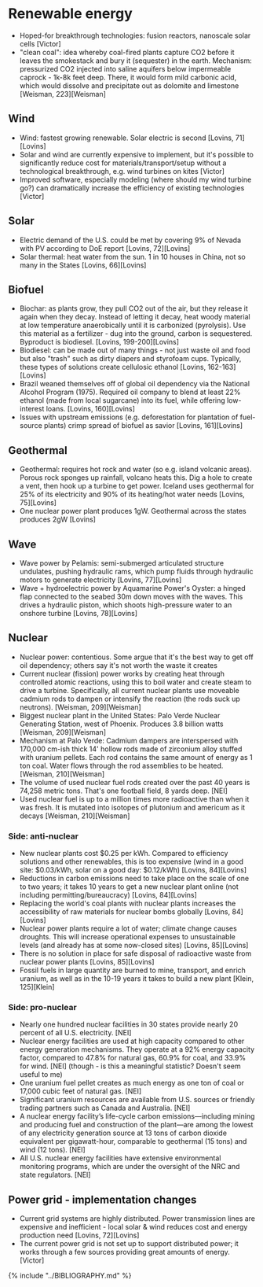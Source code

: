 # Renewable energy
* Hoped-for breakthrough technologies: fusion reactors, nanoscale solar cells [Victor]
* "clean coal": idea whereby coal-fired plants capture CO2 before it leaves the smokestack and bury it (sequester) in the earth. Mechanism: pressurized CO2 injected into saline aquifers below impermeable caprock - 1k-8k feet deep. There, it would form mild carbonic acid, which would dissolve and precipitate out as dolomite and limestone [Weisman, 223][Weisman]

## Wind
* Wind: fastest growing renewable. Solar electric is second [Lovins, 71][Lovins]
* Solar and wind are currently expensive to implement, but it's possible to significantly reduce cost for materials/transport/setup without a technological breakthrough, e.g. wind turbines on kites [Victor]
* Improved software, especially modeling (where should my wind turbine go?) can dramatically increase the efficiency of existing technologies [Victor]

## Solar
* Electric demand of the U.S. could be met by covering 9% of Nevada with PV according to DoE report [Lovins, 72][Lovins]
* Solar thermal: heat water from the sun. 1 in 10 houses in China, not so many in the States [Lovins, 66][Lovins]

## Biofuel
* Biochar: as plants grow, they pull CO2 out of the air, but they release it again when they decay. Instead of letting it decay, heat woody material at low temperature anaerobically until it is carbonized (pyrolysis). Use this material as a fertilizer - dug into the ground, carbon is sequestered. Byproduct is biodiesel. [Lovins, 199-200][Lovins]
* Biodiesel: can be made out of many things - not just waste oil and food but also "trash" such as dirty diapers and styrofoam cups. Typically, these types of solutions create cellulosic ethanol [Lovins, 162-163][Lovins]
* Brazil weaned themselves off of global oil dependency via the National Alcohol Program (1975). Required oil company to blend at least 22% ethanol (made from local sugarcane) into its fuel, while offering low-interest loans. [Lovins, 160][Lovins]
* Issues with upstream emissions (e.g. deforestation for plantation of fuel-source plants) crimp spread of biofuel as savior [Lovins, 161][Lovins]

## Geothermal
* Geothermal: requires hot rock and water (so e.g. island volcanic areas). Porous rock sponges up rainfall, volcano heats this. Dig a hole to create a vent, then hook up a turbine to get power. Iceland uses geothermal for 25% of its electricity and 90% of its heating/hot water needs [Lovins, 75][Lovins]
* One nuclear power plant produces 1gW. Geothermal across the states produces 2gW [Lovins]

## Wave
* Wave power by Pelamis: semi-submerged articulated structure undulates, pushing hydraulic rams, which pump fluids through hydraulic motors to generate electricity [Lovins, 77][Lovins]
* Wave + hydroelectric power by Aquamarine Power's Oyster: a hinged flap connected to the seabed 30m down moves with the waves. This drives a hydraulic piston, which shoots high-pressure water to an onshore turbine [Lovins, 78][Lovins]

## Nuclear
* Nuclear power: contentious. Some argue that it's the best way to get off oil dependency; others say it's not worth the waste it creates
* Current nuclear (fission) power works by creating heat through controlled atomic reactions, using this to boil water and create steam to drive a turbine. Specifically, all current nuclear plants use moveable cadmium rods to dampen or intensify the reaction (the rods suck up neutrons). [Weisman, 209][Weisman]
* Biggest nuclear plant in the United States: Palo Verde Nuclear Generating Station, west of Phoenix. Produces 3.8 billion watts [Weisman, 209][Weisman]
* Mechanism at Palo Verde: Cadmium dampers are interspersed with 170,000 cm-ish thick 14' hollow rods made of zirconium alloy stuffed with uranium pellets. Each rod contains the same amount of energy as 1 ton coal. Water flows through the rod assemblies to be heated. [Weisman, 210][Weisman]
* The volume of used nuclear fuel rods created over the past 40 years is 74,258 metric tons. That's one football field, 8 yards deep. [NEI]
* Used nuclear fuel is up to a million times more radioactive than when it was fresh. It is mutated into isotopes of plutonium and americum as it decays [Weisman, 210][Weisman]

### Side: anti-nuclear
* New nuclear plants cost $0.25 per kWh. Compared to efficiency solutions and other renewables, this is too expensive (wind in a good site: $0.03/kWh, solar on a good day: $0.12/kWh) [Lovins, 84][Lovins]
* Reductions in carbon emissions need to take place on the scale of one to two years; it takes 10 years to get a new nuclear plant online (not including permitting/bureaucracy) [Lovins, 84][Lovins]
* Replacing the world's coal plants with nuclear plants increases the accessibility of raw materials for nuclear bombs globally [Lovins, 84][Lovins]
* Nuclear power plants require a lot of water; climate change causes droughts. This will increase operational expenses to unsustainable levels (and already has at some now-closed sites) [Lovins, 85][Lovins]
* There is no solution in place for safe disposal of radioactive waste from nuclear power plants [Lovins, 85][Lovins]
* Fossil fuels in large quantity are burned to mine, transport, and enrich uranium, as well as in the 10-19 years it takes to build a new plant [Klein, 125][Klein]

### Side: pro-nuclear
* Nearly one hundred nuclear facilities in 30 states provide nearly 20 percent of all U.S. electricity. [NEI]
* Nuclear energy facilities are used at high capacity compared to other energy generation mechanisms. They operate at a 92% energy capacity factor, compared to 47.8% for natural gas, 60.9% for coal, and 33.9% for wind. [NEI] (though - is this a meaningful statistic? Doesn't seem useful to me)
* One uranium fuel pellet creates as much energy as one ton of coal or 17,000 cubic feet of natural gas. [NEI]
* Significant uranium resources are available from U.S. sources or friendly trading partners such as Canada and Australia. [NEI]
* A nuclear energy facility’s life-cycle carbon emissions—including mining and producing fuel and construction of the plant—are among the lowest of any electricity generation source at 13 tons of carbon dioxide equivalent per gigawatt-hour, comparable to geothermal (15 tons) and wind (12 tons). [NEI]
* All U.S. nuclear energy facilities have extensive environmental monitoring programs, which are under the oversight of the NRC and state regulators. [NEI]

## Power grid - implementation changes
* Current grid systems are highly distributed. Power transmission lines are expensive and inefficient - local solar & wind reduces cost and energy production need [Lovins, 72][Lovins]
* The current power grid is not set up to support distributed power; it works through a few sources providing great amounts of energy. [Victor]

{% include "../BIBLIOGRAPHY.md" %}
